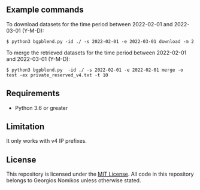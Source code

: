 
## Example commands
To download datasets for the time period between 2022-02-01 and 2022-03-01 (Y-M-D):

`$ python3 bgpblend.py -id ./ -s 2022-02-01 -e 2022-03-01 download -m 2`

To merge the retrieved datasets for the time period between 2022-02-01 and 2022-03-01 (Y-M-D):

`$ python3 bgpblend.py  -id ./ -s 2022-02-01 -e 2022-02-01 merge -o test -ex private_reserved_v4.txt -t 10`

## Requirements
- Python 3.6 or greater

## Limitation
It only works with v4 IP prefixes.

## License

This repository is licensed under the [MIT License](LICENSE). All code in this repository belongs to Georgios Nomikos unless otherwise stated.
